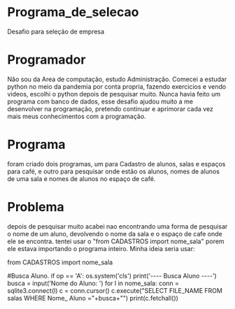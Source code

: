 # Programa_de_selecao
Desafio para seleção de empresa

# Programador
Não sou da Area de computação, estudo Administração. Comecei a estudar python no meio 
da pandemia por conta propria, fazendo exercicios e vendo videos, escolhi o python depois
de pesquisar muito. Nunca havia feito um programa com banco de dados, esse desafio
ajudou muito a me desenvolver na programação, pretendo continuar e aprimorar
cada vez mais meus conhecimentos com a programação.

# Programa
foram criado dois programas, um para Cadastro de alunos, salas e espaços para café,
e outro para pesquisar onde estão os alunos, nomes de alunos de uma sala e nomes de
alunos no espaço de café.

# Problema
depois de pesquisar muito acabei nao encontrando uma forma de pesquisar o nome de um
aluno, devolvendo o nome da sala e o espaço de cafe onde ele se encontra. tentei usar
o "from CADASTROS import nome_sala" porem ele estava importando o programa inteiro.
Minha ideia seria usar:

from CADASTROS import nome_sala

#Busca Aluno.
if op == 'A':
    os.system('cls')
    print('---- Busca Aluno ----')
    busca = input('Nome do Aluno: ')
    for l in nome_sala:
        conn = sqlite3.connect(l)
        c = conn.cursor()
        c.execute("SELECT FILE_NAME FROM salas WHERE Nome_ Aluno ="+busca+"")
        print(c.fetchall())
